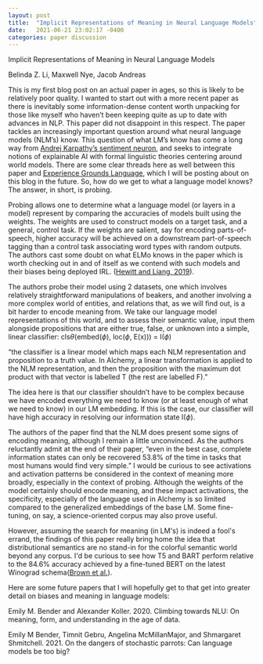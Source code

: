 ```yaml
---
layout: post
title:  "Implicit Representations of Meaning in Neural Language Models"
date:   2021-06-21 23:02:17 -0400
categories: paper discussion
---
```


Implicit Representations of Meaning in Neural Language Models

Belinda Z. Li, Maxwell Nye, Jacob Andreas

This is my first blog post on an actual paper in ages, so this is likely to be relatively poor quality. I wanted to start out with a more recent paper as there is inevitably some information-dense content worth unpacking for those like myself who haven’t been keeping quite as up to date with advances in NLP. This paper did not disappoint in this respect.
The paper tackles an increasingly important question around what neural language models (NLM’s) know. This question of what LM’s know has come a long way from [Andrej Karpathy’s sentiment neuron](http://karpathy.github.io/2015/05/21/rnn-effectiveness/), and seeks to integrate notions of explainable AI with formal linguistic theories centering around world models. There are some clear threads here as well between this paper and [Experience Grounds Language](https://arxiv.org/pdf/2004.10151.pdf), which I will be posting about on this blog in the future.
So, how do we get to what a language model knows? The answer, in short, is probing. 

Probing allows one to determine what a language model (or layers in a model) represent by comparing the accuracies of models built using the weights. The weights are used to construct models on a target task, and a general, control task. If the weights are salient, say for encoding parts-of-speech, higher accuracy will be achieved on a downstream part-of-speech tagging than a control task associating word types with random outputs. The authors cast some doubt on what ELMo knows in the paper which is worth checking out in and of itself as we contend with such models and their biases being deployed IRL.
([Hewitt and Liang, 2019](https://arxiv.org/pdf/1909.03368.pdf)). 

The authors probe their model using 2 datasets, one which involves relatively straightforward manipulations of beakers, and another involving a more complex world of entities, and relations that, as we will find out, is a bit harder to encode meaning from. We take our language model representations of this world, and to assess their semantic value, input them alongside propositions that are either true, false, or unknown into a simple, linear classifier:
cls$\theta$(embed($\phi$), loc($\phi$, E(x))) = I($\phi$)

“the classifier is a linear model which maps each NLM representation and proposition to a truth value. In Alchemy, a linear transformation is applied to the NLM representation, and then the proposition with the maximum dot product with that vector is labelled T (the rest are labelled F).”

The idea here is that our classifier shouldn’t have to be complex because we have encoded everything we need to know (or at least enough of what we need to know) in our LM embedding. If this is the case, our classifier will have high accuracy in resolving our information state I($\phi$). 

The authors of the paper find that the NLM does present some signs of encoding meaning, although I remain a little unconvinced. As the authors reluctantly admit at the end of their paper, “even in the best case, complete information states can only be recovered 53.8% of the time in tasks that most humans would find very simple.”  I would be curious to see activations and activation patterns be considered in the context of meaning more broadly, especially in the context of probing. Although the weights of the model certainly should encode meaning, and these impact activations, the specificity, especially of the language used in Alchemy is so limited compared to the generalized embeddings of the base LM. Some fine-tuning, on say, a science-oriented corpus may also prove useful.

However, assuming the search for meaning (in LM's) is indeed a fool's errand, the findings of this paper really bring home the idea that distributional semantics are no stand-in for the colorful semantic world beyond any corpus. I'd be curious to see how T5 and BART perform relative to the 84.6% accuracy achieved by a fine-tuned BERT on the latest Winograd schema([Brown et al.](https://arxiv.org/pdf/2005.14165.pdf)).  


Here are some future papers that I will hopefully get to that get into greater detail on biases and meaning in language models:

Emily M. Bender and Alexander Koller. 2020. Climbing towards NLU: On meaning, form, and understanding in the age of data.

Emily M Bender, Timnit Gebru, Angelina McMillanMajor, and Shmargaret Shmitchell. 2021. On the dangers of stochastic parrots: Can language models be too big?